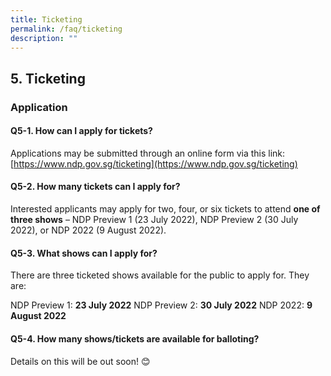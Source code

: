 ```yaml
---
title: Ticketing
permalink: /faq/ticketing
description: ""
---
```

## 5. Ticketing
### Application
#### Q5-1. How can I apply for tickets?
Applications may be submitted through an online form via this link: [https://www.ndp.gov.sg/ticketing](https://www.ndp.gov.sg/ticketing)


#### Q5-2. How many tickets can I apply for?
Interested applicants may apply for two, four, or six tickets to attend **one of three shows** – NDP Preview 1 (23 July 2022), NDP Preview 2 (30 July 2022), or NDP 2022 (9 August 2022). 



#### Q5-3. What shows can I apply for?
There are three ticketed shows available for the public to apply for. They are: 

NDP Preview 1: **23 July 2022**
NDP Preview 2: **30 July 2022**
NDP 2022: **9 August 2022**



#### Q5-4. How many shows/tickets are available for balloting?
Details on this will be out soon! 😊